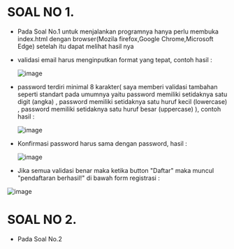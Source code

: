 # SOAL NO 1. #
- Pada Soal No.1 untuk menjalankan programnya hanya perlu membuka index.html dengan browser(Mozila firefox,Google Chrome,Microsoft Edge) setelah itu dapat melihat hasil nya
- validasi email harus menginputkan format yang tepat, contoh hasil :
  
  ![image](https://github.com/user-attachments/assets/26ed8060-1bba-41c6-bd4a-1ac163ab935d)
- password terdiri minimal 8 karakter( saya memberi validasi tambahan seperti standart pada umumnya yaitu password memiliki setidaknya satu digit (angka) , password memiliki setidaknya satu huruf kecil (lowercase) ,
  password memiliki setidaknya satu huruf besar (uppercase) ), contoh hasil :

	![image](https://github.com/user-attachments/assets/b7a88cf2-a5fa-4984-b3f1-61d57f69ff6c)

- Konfirmasi password harus sama dengan password, hasil :

  ![image](https://github.com/user-attachments/assets/1dc75dc3-a07e-4a23-b22b-1d343296f21c)

- Jika semua validasi benar maka ketika button "Daftar" maka muncul "pendaftaran berhasil!" di bawah form registrasi :

![image](https://github.com/user-attachments/assets/d8abea25-7dae-46b3-8d6d-eed7a97eb2f8)


# SOAL NO 2. #
- Pada Soal No.2 
